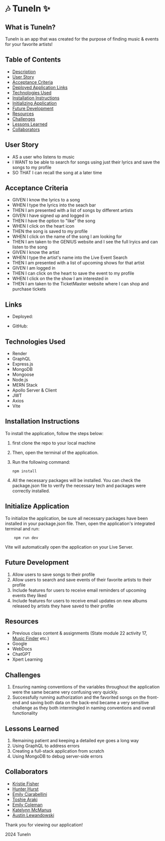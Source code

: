 # 🎶 TuneIn ✨

## What is TuneIn?

TuneIn is an app that was created for the purpose of finding music & events for your favorite artists!

## Table of Contents

- [Description](#what-is-tunein)
- [User Story](#user-story)
- [Acceptance Criteria](#acceptance-criteria)
- [Deployed Application Links](#links)
- [Technologies Used](#technologies-used)
- [Installation Instructions](#installation-instructions)
- [Initializing Application](#initialize-application)
- [Future Development](#future-development)
- [Resources](#resources)
- [Challenges](#challenges)
- [Lessons Learned](#lessons-learned)
- [Collaborators](#collaborators)

## User Story

- AS a user who listens to music
- I WANT to be able to search for songs using just their lyrics and save the songs to my profile
- SO THAT I can recall the song at a later time

## Acceptance Criteria

- GIVEN I know the lyrics to a song
- WHEN I type the lyrics into the seach bar
- THEN I am presented with a list of songs by different artists
- GIVEN I have signed up and logged in
- THEN I have the option to "like" the song
- WHEN I click on the heart icon
- THEN the song is saved to my profile
- WHEN I click on the name of the song I am looking for
- THEN I am taken to the GENIUS website and I see the full lryics and can listen to the song
- GIVEN I know the artist
- WHEN I type the artist's name into the Live Event Search
- THEN I am presented with a list of upcoming shows for that artist
- GIVEN I am logged in
- THEN I can click on the heart to save the event to my profile
- WHEN I click on the the show I am interested in
- THEN I am taken to the TicketMaster website where I can shop and purchase tickets

## Links

- Deployed:

- GitHub:

## Technologies Used

- Render
- GraphQL
- Express.js
- MongoDB
- Mongoose
- Node.js
- MERN Stack
- Apollo Server & Client
- JWT
- Axios
- Vite

## Installation Instructions

To install the application, follow the steps below:

1.  first clone the repo to your local machine
2.  Then, open the terminal of the application.
3.  Run the following command:

        npm install

4.  All the necessary packages will be installed. You can check the package.json file to verify the necessary tech and packages were correctly installed.

## Initialize Application

To initialize the application, be sure all necessary packages have been installed in your package.json file. Then, open the application's integrated terminal and run:

        npm run dev

Vite will automatically open the application on your Live Server.

## Future Development

1. Allow users to save songs to their profile
2. Allow users to search and save events of their favorite artists to their profile
3. Include features for users to receive email reminders of upcoming events they liked
4. Include features for users to receive email updates on new albums released by artists they have saved to their profile

## Resources

- Previous class content & assignments (State module 22 activity 17, [Music Finder](https://github.com/FisherK19/music-explorer) etc.)
- Google
- WebDocs
- ChatGPT
- Xpert Learning

## Challenges

1. Ensuring naming conventions of the variables throughout the application were the same became very confusing very quickly.
2. Successfully running authorization and the favorited songs on the front-end and saving both data on the back-end became a very sensitive challenge as they both intermingled in naming conventions and overall functionality

## Lessons Learned

1. Remaining patient and keeping a detailed eye goes a long way
2. Using GraphQL to address errors
3. Creating a full-stack application from scratch
4. Using MongoDB to debug server-side errors

## Collaborators

- [Kristie Fisher](https://github.com/FisherK19)
- [Hunter Hurst](https://github.com/RRHunterH)
- [Emily Ciarabellini](https://github.com/ECiarabellini)
- [Toshie Araki](https://github.com/tmaraki)
- [Emily Coleman](https://github.com/ebcoleman)
- [Katelynn McManus](https://github.com/KatelynnMM)
- [Austin Lewandowski](https://github.com/austin109lew)

Thank you for viewing our application!

2024 TuneIn
